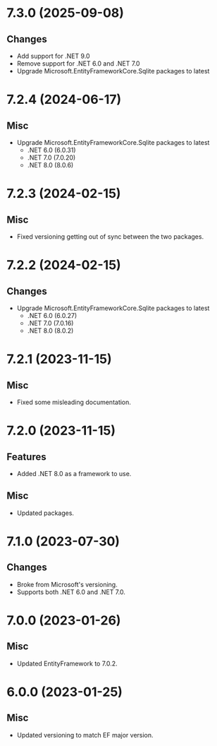 # 7.3.0 (2025-09-08)
## Changes
- Add support for .NET 9.0
- Remove support for .NET 6.0 and .NET 7.0
- Upgrade Microsoft.EntityFrameworkCore.Sqlite packages to latest

# 7.2.4 (2024-06-17)
## Misc
- Upgrade Microsoft.EntityFrameworkCore.Sqlite packages to latest
  - .NET 6.0 (6.0.31)
  - .NET 7.0 (7.0.20)
  - .NET 8.0 (8.0.6)

# 7.2.3 (2024-02-15)
## Misc
- Fixed versioning getting out of sync between the two packages.

# 7.2.2 (2024-02-15)
## Changes
- Upgrade Microsoft.EntityFrameworkCore.Sqlite packages to latest
    - .NET 6.0 (6.0.27)
    - .NET 7.0 (7.0.16)
    - .NET 8.0 (8.0.2)

# 7.2.1 (2023-11-15)
## Misc
- Fixed some misleading documentation.

# 7.2.0 (2023-11-15)
## Features
- Added .NET 8.0 as a framework to use.
## Misc
- Updated packages.

# 7.1.0 (2023-07-30)
## Changes
- Broke from Microsoft's versioning.
- Supports both .NET 6.0 and .NET 7.0.

# 7.0.0 (2023-01-26)
## Misc
- Updated EntityFramework to 7.0.2.

# 6.0.0 (2023-01-25)
## Misc
- Updated versioning to match EF major version.
